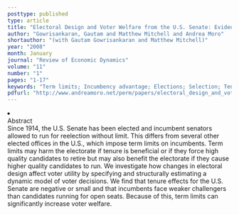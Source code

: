 ```yaml
---
posttype: published
type: article
title: "Electoral Design and Voter Welfare from the U.S. Senate: Evidence from a Dynamic Selection Model"
author: "Gowrisankaran, Gautam and Matthew Mitchell and Andrea Moro"
shortauthor: "(with Gautam Gowrisankaran and Matthew Mitchell)"
year: "2008"
month: January
journal: "Review of Economic Dynamics"
volume: "11"
number: "1"
pages: "1-17"
keywords: "Term limits; Incumbency advantage; Elections; Selection; Tenure; Senate"
pdfurl: "http://www.andreamoro.net/perm/papers/electoral_design_and_voter_welfare.pdf"
---
```

<li class='acc_hide'> <div class="title">Abstract</div>
Since 1914, the U.S. Senate has been elected and incumbent senators
allowed to run for reelection without limit. This differs from several other elected
offices in the U.S., which impose term limits on incumbents. Term limits may harm the
electorate if tenure is beneficial or if they force high quality candidates to retire
but may also benefit the electorate if they cause higher quality candidates to run.
We investigate how changes in electoral design affect voter utility by specifying and
structurally estimating a dynamic model of voter decisions. We find that tenure effects
for the U.S. Senate are negative or small and that incumbents face weaker challengers
than candidates running for open seats. Because of this, term limits can significantly
increase voter welfare.
</li>
